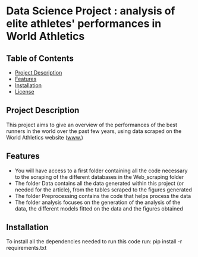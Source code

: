 # Data Science Project : analysis of elite athletes' performances in World Athletics

## Table of Contents
- [Project Description](#project-description)
- [Features](#features)
- [Installation](#installation)
- [License](#license)

## Project Description
This project aims to give an overview of the performances of the best runners in the world over the past few years, using data scraped on the World Athletics website ([www.](https://worldathletics.org/))

## Features
- You will have access to a first folder containing all the code necessary to the scraping of the different databases in the Web_scraping folder
- The folder Data contains all the data generated within this project (or needed for the article), from the tables scraped to the figures generated
- The folder Preprocessing contains the code that helps process the data
- The folder analysis focuses on the generation of the analysis of the data, the different models fitted on the data and the figures obtained

## Installation

To install all the dependencies needed to run this code run:
  pip install -r requirements.txt

